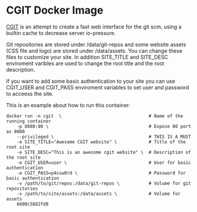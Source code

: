 
CGIT Docker Image
====================

[CGIT](http://git.zx2c4.com/cgit/) is an attempt to create a fast web interface for the git scm, using a builtin cache to decrease server io-pressure.

Git repositories are stored under /data/git-repos and some website assets (CSS file and logo) are stored under /data/assets. You can change these files to customize your site. In addition SITE_TITLE and SITE_DESC enviroment varibles are used to change the root title and the root description.

If you want to add some basic authentication to your site you can use CGIT_USER and CGIT_PASS enviroment variables to set user and password to acceess the site.

This is an example about how to run this container:

    docker run -n cgit  \                                 # Name of the running container
        -p 8080:80 \                                      # Expose 80 port as 8080
        --privileged \                                    # THIS IS A MUST
        -e SITE_TITLE="Awesome CGIT website" \            # Title of the root site
        -e SITE_DESC="This is an awesome cgit website" \  # Description of the root site
        -e CGIT_USER=user \                               # User for basic authentication
        -e CGIT_PASS=p4ssw0rd \                           # Password for basic authentication
        -v /path/to/git/repos:/data/git-repos \           # Volume for git repositories
        -v /path/to/site/assets:/data/assets \            # Volume for assets
        6600c5882fd8
